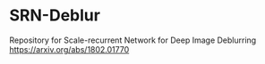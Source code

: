 # SRN-Deblur
Repository for Scale-recurrent Network for Deep Image Deblurring https://arxiv.org/abs/1802.01770

